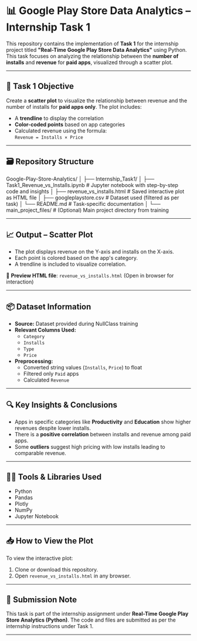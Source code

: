 # 📊 Google Play Store Data Analytics – Internship Task 1

This repository contains the implementation of **Task 1** for the internship project titled **"Real-Time Google Play Store Data Analytics"** using Python. This task focuses on analyzing the relationship between the **number of installs** and **revenue** for **paid apps**, visualized through a scatter plot.

---

## 🧾 Task 1 Objective

Create a **scatter plot** to visualize the relationship between revenue and the number of installs for **paid apps only**. The plot includes:

- A **trendline** to display the correlation
- **Color-coded points** based on app categories
- Calculated revenue using the formula:  
  `Revenue = Installs × Price`

---

## 🗃️ Repository Structure

Google-Play-Store-Analytics/
│
├── Internship_Task1/
│ ├── Task1_Revenue_vs_Installs.ipynb # Jupyter notebook with step-by-step code and insights
│ ├── revenue_vs_installs.html # Saved interactive plot as HTML file
│ ├── googleplaystore.csv # Dataset used (filtered as per task)
│ └── README.md # Task-specific documentation
│
└── main_project_files/ # (Optional) Main project directory from training

---

## 📈 Output – Scatter Plot

- The plot displays revenue on the Y-axis and installs on the X-axis.
- Each point is colored based on the app's category.
- A trendline is included to visualize correlation.

🔗 **Preview HTML file**: `revenue_vs_installs.html` (Open in browser for interaction)

---

## 📦 Dataset Information

- **Source:** Dataset provided during NullClass training
- **Relevant Columns Used:**
  - `Category`
  - `Installs`
  - `Type`
  - `Price`
- **Preprocessing:**
  - Converted string values (`Installs`, `Price`) to float
  - Filtered only `Paid` apps
  - Calculated `Revenue`

---

## 🔍 Key Insights & Conclusions

- Apps in specific categories like **Productivity** and **Education** show higher revenues despite lower installs.
- There is a **positive correlation** between installs and revenue among paid apps.
- Some **outliers** suggest high pricing with low installs leading to comparable revenue.

---

## 🧑‍💻 Tools & Libraries Used

- Python
- Pandas
- Plotly
- NumPy
- Jupyter Notebook

---

## 📥 How to View the Plot

To view the interactive plot:

1. Clone or download this repository.
2. Open `revenue_vs_installs.html` in any browser.

---

## 🧾 Submission Note

This task is part of the internship assignment under **Real-Time Google Play Store Analytics (Python)**. The code and files are submitted as per the internship instructions under Task 1.

---


